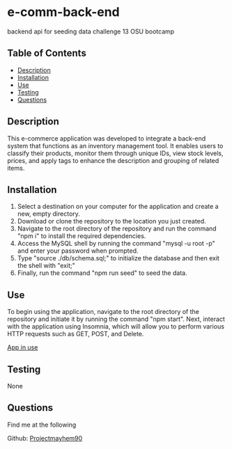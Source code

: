 # e-comm-back-end
backend api for seeding data challenge 13 OSU bootcamp

## Table of Contents

- [Description](#description)
- [Installation](#installation)
- [Use](#use)
- [Testing](#testing)
- [Questions](#questions)

## Description
This e-commerce application was developed to integrate a back-end system that functions as an inventory management tool. It enables users to classify their products, monitor them through unique IDs, view stock levels, prices, and apply tags to enhance the description and grouping of related items.

## Installation
1. Select a destination on your computer for the application and create a new, empty directory.
2. Download or clone the repository to the location you just created.
3. Navigate to the root directory of the repository and run the command "npm i" to install the required dependencies.
4. Access the MySQL shell by running the command "mysql -u root -p" and enter your password when prompted.
5. Type "source ./db/schema.sql;" to initialize the database and then exit the shell with "exit;"
6. Finally, run the command "npm run seed" to seed the data.

## Use
To begin using the application, navigate to the root directory of the repository and initiate it by running the command "npm start". Next, interact with the application using Insomnia, which will allow you to perform various HTTP requests such as GET, POST, and Delete.

[App in use](https://drive.google.com/file/d/18wXYuVpIv42-MSTA_JPtgy3fSp4Yv7E-/view?usp=sharing)

## Testing
None

## Questions
Find me at the following 

Github: [Projectmayhem90](https://github.com/Projectmayhem90)